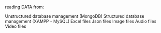 reading DATA from: 

Unstructured database management (MongoDB) 
Structured database management (XAMPP - MySQL) 
Excel files
Json files
Image files
Audio files
Video files
